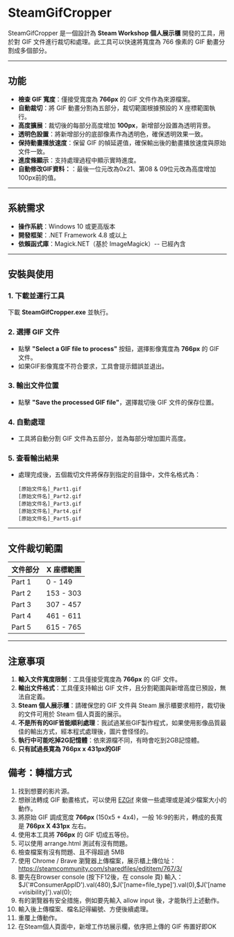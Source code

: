 # SteamGifCropper

SteamGifCropper 是一個設計為 **Steam Workshop 個人展示櫃** 開發的工具，用於對 GIF 文件進行裁切和處理。此工具可以快速將寬度為 766 像素的 GIF 動畫分割成多個部分。

---

## 功能

- **檢查 GIF 寬度**：僅接受寬度為 **766px** 的 GIF 文件作為來源檔案。
- **自動裁切**：將 GIF 動畫分割為五部分，裁切範圍根據預設的 X 座標範圍執行。
- **高度擴展**：裁切後的每部分高度增加 **100px**，新增部分設置為透明背景。
- **透明色設置**：將新增部分的底部像素作為透明色，確保透明效果一致。
- **保持動畫播放速度**：保留 GIF 的幀延遲值，確保輸出後的動畫播放速度與原始文件一致。
- **進度條顯示**：支持處理過程中顯示實時進度。
- **自動修改GIF資料：**：最後一位元改為0x21、第08 & 09位元改為高度增加100px前的值。

---

## 系統需求

- **操作系統**：Windows 10 或更高版本
- **開發框架**：.NET Framework 4.8 或以上
- **依賴函式庫**：Magick.NET（基於 ImageMagick）-- 已經內含

---

## 安裝與使用

### 1. 下載並運行工具
下載 **SteamGifCropper.exe** 並執行。

### 2. 選擇 GIF 文件
- 點擊 **"Select a GIF file to process"** 按鈕，選擇影像寬度為 **766px** 的 GIF 文件。
- 如果GIF影像寬度不符合要求，工具會提示錯誤並退出。

### 3. 輸出文件位置
- 點擊 **"Save the processed GIF file"**，選擇裁切後 GIF 文件的保存位置。

### 4. 自動處理
- 工具將自動分割 GIF 文件為五部分，並為每部分增加圖片高度。

### 5. 查看輸出結果
- 處理完成後，五個裁切文件將保存到指定的目錄中，文件名格式為：
  ```
  [原始文件名]_Part1.gif
  [原始文件名]_Part2.gif
  [原始文件名]_Part3.gif
  [原始文件名]_Part4.gif
  [原始文件名]_Part5.gif
  ```

---

## 文件裁切範圍

| 文件部分   | X 座標範圍 |
|------------|------------|
| Part 1     | 0 - 149    |
| Part 2     | 153 - 303  |
| Part 3     | 307 - 457  |
| Part 4     | 461 - 611  |
| Part 5     | 615 - 765  |

---

## 注意事項

1. **輸入文件寬度限制**：工具僅接受寬度為 **766px** 的 GIF 文件。
2. **輸出文件格式**：工具僅支持輸出 GIF 文件，且分割範圍與新增高度已預設，無法自定義。
3. **Steam 個人展示櫃**：請確保您的 GIF 文件與 Steam 展示櫃要求相符，裁切後的文件可用於 Steam 個人頁面的展示。
4. **不是所有的GIF皆能順利處理**：我試過某些GIF製作程式，如果使用影像品質最佳的輸出方式，經本程式處理後，圖片會怪怪的。
5. **執行中可能吃掉2G記憶體**：依來源檔不同，有時會吃到2GB記憶體。
6. **只有試過長寛為 766px x 431px的GIF**

## 備考：轉檔方式
1. 找到想要的影片源。
1. 想辦法轉成 GIF 動畫格式，可以使用 [EZGif](https://ezgif.com/) 來做一些處理或是減少檔案大小的動作。
1. 將原始 GIF 調成宽度 **766px** (150x5 + 4x4)，一般 16:9的影片，轉成的長寬是 **766px X 431px** 左右。
1. 使用本工具將 **766px** 的 GIF 切成五等份。
1. 可以使用 arrange.html 測試有沒有問題。
1. 檢查檔案有沒有問題、且不得超過 5MB
1. 使用 Chrome / Brave 瀏覽器上傳檔案，展示櫃上傳位址：https://steamcommunity.com/sharedfiles/edititem/767/3/
1. 要先在Browser console (按下F12後，在 console 頁) 輸入： $J('#ConsumerAppID').val(480),$J('[name=file_type]').val(0),$J('[name=visibility]').val(0);
1. 有的瀏覽器有安全措施，例如要先輸入 allow input 後，才能執行上述動作。
1. 輸入後上傳檔案、檔名記得編號、方便後續處理。
1. 重覆上傳動作。
1. 在Steam個人頁面中，新增工作坊展示欄，依序把上傳的 GIF 佈置好即OK